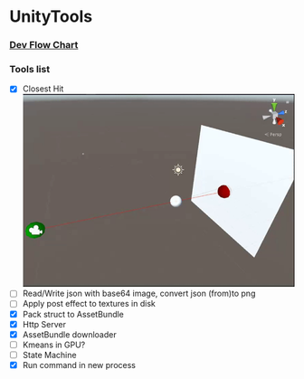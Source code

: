 # UnityTools

### [Dev Flow Chart](https://github.com/vanish87/UnityTools/wiki/Development-Flow-Chart)

### Tools list
- [x] Closest Hit
![](/UnityTools/Assets/Docs/ClosestHit.gif)
- [ ] Read/Write json with base64 image, convert json (from)to png
- [ ] Apply post effect to textures in disk
- [x] Pack struct to AssetBundle
- [x] Http Server
- [x] AssetBundle downloader
- [ ] Kmeans in GPU?
- [ ] State Machine
- [x] Run command in new process
